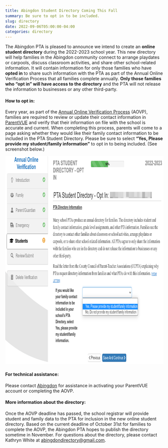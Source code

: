 ```yaml
--- 
title: Abingdon Student Directory Coming This Fall
summary: Be sure to opt in to be included.
slug: directory
date: 2022-09-06T05:00:00-04:00
categories: directory
---
```


The Abingdon PTA is pleased to announce we intend to create an **online student directory** during the 2022-2023 school year. This new directory will help families in the Abingdon community connect to arrange playdates or carpools, discuss classroom activities, and share other school-related information. It will contain information for only those families who have **opted in** to share such information with the PTA as part of the Annual Online Verification Process that all families complete annually. **Only those families who “opt in” will have access to the directory** and the PTA will not release the information to businesses or any other third-party.

#### How to opt in:
Every year, as part of the [Annual Online Verification Process](https://www.apsva.us/registering-your-child/annual-online-verification-process/) (AOVP), families are required to review or update their contact information in [ParentVUE](https://va-arl-psv.edupoint.com/PXP2_Login.aspx) and verify that their information on file with the school is accurate and current. When completing this process, parents will come to a page asking whether they would like their family contact information to be included in the PTA Student Directory. Please be sure to select **“Yes, Please provide my student/family information”** to opt in to being included. (See screenshot below.)

<img src="images/directory-opt-in2.webp" alt="Screenshot showing how to opt-in to the online student directory" width="940" height="664" >

#### For technical assistance:
Please contact [Abingdon](https://abingdon.apsva.us/contact-us/) for assistance in activating your ParentVUE account or completing the AOVP. 

#### More information about the directory:
Once the AOVP deadline has passed, the school registrar will provide student and family data to the PTA for inclusion in the new online student directory. Based on the current deadline of October 31st for families to complete the AOVP, the Abingdon PTA hopes to publish the directory sometime in November. For questions about the directory, please contact Kathryn White at abingdondirectory@gmail.com.